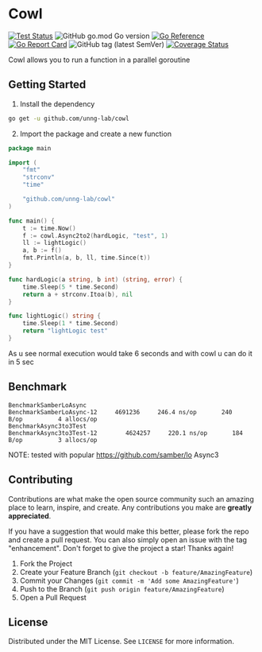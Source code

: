# Cowl

[![Test Status](https://github.com/unng-lab/cowl/actions/workflows/test.yml/badge.svg)](https://github.com/unng-lab/cowl/actions/workflows/test.yml)
![GitHub go.mod Go version](https://img.shields.io/github/go-mod/go-version/unng-lab/cowl)
[![Go Reference](https://pkg.go.dev/badge/github.com/unng-lab/cowl.svg)](https://pkg.go.dev/github.com/unng-lab/cowl)
[![Go Report Card](https://goreportcard.com/badge/github.com/unng-lab/cowl)](https://goreportcard.com/report/github.com/unng-lab/cowl)
![GitHub tag (latest SemVer)](https://img.shields.io/github/v/tag/unng-lab/cowl)
[![Coverage Status](https://coveralls.io/repos/github/unng-lab/cowl/badge.svg)](https://coveralls.io/github/unng-lab/cowl)

Cowl allows you to run a function in a parallel goroutine

## Getting Started

1. Install the dependency

```sh
go get -u github.com/unng-lab/cowl
```

2. Import the package and create a new function

```go
package main

import (
	"fmt"
	"strconv"
	"time"

	"github.com/unng-lab/cowl"
)

func main() {
	t := time.Now()
	f := cowl.Async2to2(hardLogic, "test", 1)
	ll := lightLogic()
	a, b := f()
	fmt.Println(a, b, ll, time.Since(t))
}

func hardLogic(a string, b int) (string, error) {
	time.Sleep(5 * time.Second)
	return a + strconv.Itoa(b), nil
}

func lightLogic() string {
	time.Sleep(1 * time.Second)
	return "lightLogic test"
}
```

As u see normal execution would take 6 seconds and with cowl u can do it in 5 sec

## Benchmark

```shell
BenchmarkSamberLoAsync
BenchmarkSamberLoAsync-12     4691236     246.4 ns/op       240       B/op          4 allocs/op
BenchmarkAsync3to3Test
BenchmarkAsync3to3Test-12        4624257     220.1 ns/op       184       B/op          3 allocs/op
```

NOTE: tested with popular https://github.com/samber/lo Async3

## Contributing

Contributions are what make the open source community such an amazing place to learn, inspire, and create. Any
contributions you make are **greatly appreciated**.

If you have a suggestion that would make this better, please fork the repo and create a pull request. You can also
simply open an issue with the tag "enhancement".
Don't forget to give the project a star! Thanks again!

1. Fork the Project
2. Create your Feature Branch (`git checkout -b feature/AmazingFeature`)
3. Commit your Changes (`git commit -m 'Add some AmazingFeature'`)
4. Push to the Branch (`git push origin feature/AmazingFeature`)
5. Open a Pull Request

## License

Distributed under the MIT License. See `LICENSE` for more information.
